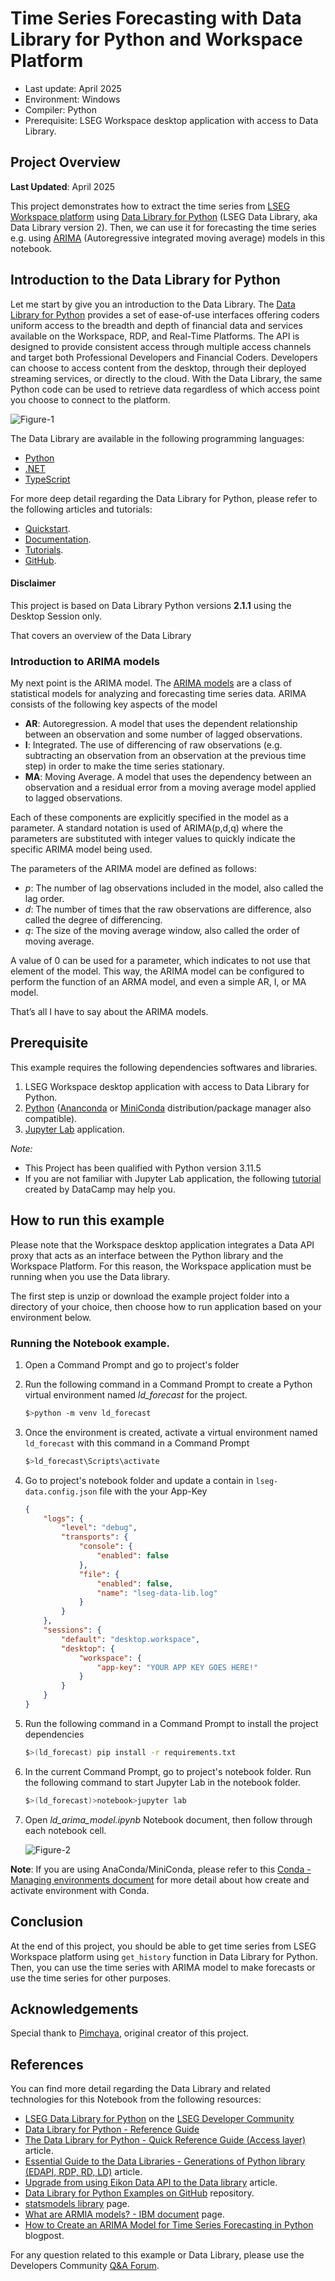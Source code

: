 # Time Series Forecasting with Data Library for Python and Workspace Platform
- Last update: April 2025
- Environment: Windows 
- Compiler: Python 
- Prerequisite: LSEG Workspace desktop application with access to Data Library.

## <a id="overview"></a>Project Overview

**Last Updated**: April 2025

This project demonstrates how to extract the time series from [LSEG Workspace platform](https://www.lseg.com/en/data-analytics/products/workspace) using [Data Library for Python](https://developers.lseg.com/en/api-catalog/lseg-data-platform/lseg-data-library-for-python) (LSEG Data Library, aka Data Library version 2). Then, we can use it for forecasting the time series e.g. using [ARIMA](https://www.ibm.com/think/topics/arima-model) (Autoregressive integrated moving average) models in this notebook.

## Introduction to the Data Library for Python

Let me start by give you an introduction to the Data Library. The [Data Library for Python](https://developers.lseg.com/en/api-catalog/lseg-data-platform/lseg-data-library-for-python) provides a set of ease-of-use interfaces offering coders uniform access to the breadth and depth of financial data and services available on the Workspace, RDP, and Real-Time Platforms. The API is designed to provide consistent access through multiple access channels and target both Professional Developers and Financial Coders. Developers can choose to access content from the desktop, through their deployed streaming services, or directly to the cloud. With the Data Library, the same Python code can be used to retrieve data regardless of which access point you choose to connect to the platform.

![Figure-1](images/datalib_image.png "Data Library Diagram") 

The Data Library are available in the following programming languages:

- [Python](https://developers.lseg.com/en/api-catalog/lseg-data-platform/lseg-data-library-for-python)
- [.NET](https://developers.lseg.com/en/api-catalog/lseg-data-platform/lseg-data-library-for-net)
- [TypeScript](https://developers.lseg.com/en/api-catalog/refinitiv-data-platform/refinitiv-data-library-for-typescript)

For more deep detail regarding the Data Library for Python, please refer to the following articles and tutorials:

- [Quickstart](https://developers.lseg.com/en/api-catalog/lseg-data-platform/lseg-data-library-for-python/quick-start).
- [Documentation](https://developers.lseg.com/en/api-catalog/lseg-data-platform/lseg-data-library-for-python/documentation).
- [Tutorials](https://developers.lseg.com/en/api-catalog/lseg-data-platform/lseg-data-library-for-python/tutorials).
- [GitHub](https://github.com/LSEG-API-Samples/Example.DataLibrary.Python).

#### Disclaimer

This project is based on Data Library Python versions **2.1.1** using the Desktop Session only.

That covers an overview of the Data Library

### Introduction to ARIMA models

My next point is the ARIMA model. The [ARIMA models]([ARIMA](https://www.ibm.com/think/topics/arima-model)) are a class of statistical models for analyzing and forecasting time series data. ARIMA consists of the following key aspects of the model

- **AR**: Autoregression. A model that uses the dependent relationship between an observation and some number of lagged observations.
- **I**: Integrated. The use of differencing of raw observations (e.g. subtracting an observation from an observation at the previous time step) in order to make the time series stationary.
- **MA**: Moving Average. A model that uses the dependency between an observation and a residual error from a moving average model applied to lagged observations.

Each of these components are explicitly specified in the model as a parameter. A standard notation is used of ARIMA(p,d,q) where the parameters are substituted with integer values to quickly indicate the specific ARIMA model being used.

The parameters of the ARIMA model are defined as follows:

- *p*: The number of lag observations included in the model, also called the lag order.
- *d*: The number of times that the raw observations are difference, also called the degree of differencing.
- *q*: The size of the moving average window, also called the order of moving average.

A value of 0 can be used for a parameter, which indicates to not use that element of the model. This way, the ARIMA model can be configured to perform the function of an ARMA model, and even a simple AR, I, or MA model.

That’s all I have to say about the ARIMA models.

## <a id="prerequisite"></a>Prerequisite
This example requires the following dependencies softwares and libraries.

1. LSEG Workspace desktop application with access to Data Library for Python.
2. [Python](https://www.python.org/) ([Ananconda](https://www.anaconda.com/distribution/) or [MiniConda](https://docs.conda.io/en/latest/miniconda.html) distribution/package manager also compatible).
3. [Jupyter Lab](https://jupyter.org/) application.

*Note:* 
- This Project has been qualified with Python version 3.11.5
- If you are not familiar with Jupyter Lab application, the following [tutorial](https://www.datacamp.com/tutorial/tutorial-jupyter-notebook) created by DataCamp may help you.

## <a id="running"></a>How to run this example

Please note that the Workspace desktop application integrates a Data API proxy that acts as an interface between the Python library and the Workspace Platform. For this reason, the Workspace application must be running when you use the Data library.

The first step is unzip or download the example project folder into a directory of your choice, then choose how to run application based on your environment below.

### Running the Notebook example.

1. Open a Command Prompt and go to project's folder
2. Run the following command in a Command Prompt to create a Python virtual environment named *ld_forecast* for the project.

    ```bash
    $>python -m venv ld_forecast
    ```

3. Once the environment is created, activate a virtual environment named ```ld_forecast``` with this command in a Command Prompt

    ```bash
    $>ld_forecast\Scripts\activate
    ```

4. Go to project's notebook folder and update a contain in ```lseg-data.config.json``` file with the your App-Key

    ```json
    {
        "logs": {
            "level": "debug",
            "transports": {
                "console": {
                    "enabled": false
                },
                "file": {
                    "enabled": false,
                    "name": "lseg-data-lib.log"
                }
            }
        },
        "sessions": {
            "default": "desktop.workspace",
            "desktop": {
                "workspace": {
                    "app-key": "YOUR APP KEY GOES HERE!"
                }
            }
        }
    }
    ```

5. Run the following command in a Command Prompt to install the project dependencies

    ```bash
    $>(ld_forecast) pip install -r requirements.txt
    ```

6. In the current Command Prompt, go to project's notebook folder. Run the following command to start Jupyter Lab in the notebook folder.

    ```bash
    $>(ld_forecast)>notebook>jupyter lab
    ```

7. Open *ld_arima_model.ipynb* Notebook document, then follow through each notebook cell.

    ![Figure-2](images/notebook.png "Open the Notebook application") 

**Note**: If you are using AnaConda/MiniConda, please refer to this [Conda - Managing environments document](https://docs.conda.io/projects/conda/en/stable/user-guide/tasks/manage-environments.html) for more detail about how create and activate environment with Conda.

## <a id="summary"></a>Conclusion

At the end of this project, you should be able to get time series from LSEG Workspace platform using ```get_history``` function in Data Library for Python. Then, you can use the time series with ARIMA model to make forecasts or use the time series for other purposes.

<!-- ACKNOWLEDGEMENTS -->
## <a id="acknowledgements"></a>Acknowledgements

Special thank to [Pimchaya](https://github.com/Pimchaya), original creator of this project.

## <a id="references"></a>References

You can find more detail regarding the Data Library and related technologies for this Notebook from the following resources:

- [LSEG Data Library for Python](https://developers.lseg.com/en/api-catalog/lseg-data-platform/lseg-data-library-for-python) on the [LSEG Developer Community](https://developers.lseg.com/)
- [Data Library for Python - Reference Guide](https://developers.lseg.com/en/api-catalog/lseg-data-platform/lseg-data-library-for-python/documentation#reference-guide)
- [The Data Library for Python  - Quick Reference Guide (Access layer)](https://developers.lseg.com/en/article-catalog/article/the-data-library-for-python-quick-reference-guide-access-layer) article.
- [Essential Guide to the Data Libraries - Generations of Python library (EDAPI, RDP, RD, LD)](https://developers.lseg.com/en/article-catalog/article/essential-guide-to-the-data-libraries) article.
- [Upgrade from using Eikon Data API to the Data library](https://developers.lseg.com/en/article-catalog/article/Upgrade-from-using-Eikon-Data-API-to-the-Data-library) article.
- [Data Library for Python Examples on GitHub](https://github.com/LSEG-API-Samples/Example.DataLibrary.Python) repository.
- [statsmodels library](https://www.statsmodels.org/stable/index.html) page.
- [What are ARMIA models? - IBM document](https://www.ibm.com/think/topics/arima-model) page.
- [How to Create an ARIMA Model for Time Series Forecasting in Python](https://machinelearningmastery.com/arima-for-time-series-forecasting-with-python/) blogpost.

For any question related to this example or Data Library, please use the Developers Community [Q&A Forum](https://community.developers.refinitiv.com).
